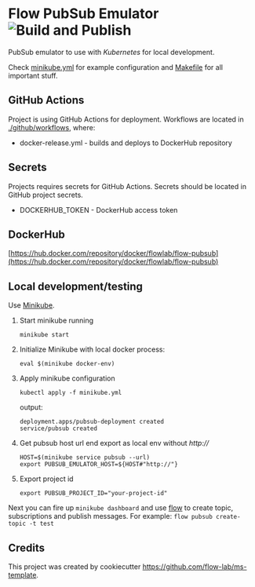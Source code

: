# Flow PubSub Emulator ![Build and Publish](https://github.com/flow-lab/flow-pubsub/workflows/Build%20and%20Publish/badge.svg?branch=master)

PubSub emulator to use with _Kubernetes_ for local development. 

Check [minikube.yml](./minikube.yml) for example configuration and [Makefile](./Makefile) for all important stuff.

## GitHub Actions

Project is using GitHub Actions for deployment. Workflows are located in [./github/workflows](./github/workflows), where:

- docker-release.yml - builds and deploys to DockerHub repository

## Secrets

Projects requires secrets for GitHub Actions. Secrets should be located in GitHub project secrets.

- DOCKERHUB_TOKEN - DockerHub access token

## DockerHub

[https://hub.docker.com/repository/docker/flowlab/flow-pubsub](https://hub.docker.com/repository/docker/flowlab/flow-pubsub)

## Local development/testing

Use [Minikube](https://kubernetes.io/docs/tasks/tools/install-minikube/).

1. Start minikube running 

    `minikube start`

2. Initialize Minikube with local docker process: 

    `eval $(minikube docker-env)`

3. Apply minikube configuration

    `kubectl apply -f minikube.yml`
    
    output:
    ```
    deployment.apps/pubsub-deployment created
    service/pubsub created
    ```

4. Get pubsub host url end export as local env without _http://_

    ```
    HOST=$(minikube service pubsub --url)
    export PUBSUB_EMULATOR_HOST=${HOST#"http://"}
    ```

5. Export project id

    `export PUBSUB_PROJECT_ID="your-project-id"`

Next you can fire up `minikube dashboard` and use [flow](https://github.com/flow-lab/flow#pubsub) to create topic, 
subscriptions and publish messages. For example: `flow pubsub create-topic -t test`

## Credits

This project was created by cookiecutter https://github.com/flow-lab/ms-template.
